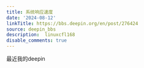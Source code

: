 ```yaml
---
title: 系统响应速度
date: '2024-08-12'
linkTitle: https://bbs.deepin.org/en/post/276424
source: deepin_bbs
description:  linuxcfl168 
disable_comments: true
---
```

最近我的deepin
